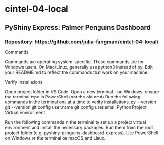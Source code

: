 # cintel-04-local

## PyShiny Express: Palmer Penguins Dashboard

### Repository: https://github.com/julia-fangman/cintel-04-local/

Commands

Commands are operating system-specific. These commands are for Windows users. On Mac/Linux, generally use python3 instead of py. Edit your README.md to reflect the commands that work on your machine.

Verify Installations

Open project folder in VS Code.
Open a new terminal - on Windows, ensure the terminal type is PowerShell (not the old cmd)
Run the following commands in the terminal one at a time to verify installations.
py --version
git --version
git config user.name
git config user.email
Python Project Virtual Environment

Run the following commands in the terminal to set up a project virtual environment and install the necessary packages. Run them from the root project folder (e.g. pyshiny-penguins-dashboard-express). Use PowerShell on Windows or the terminal on macOS and Linux.


